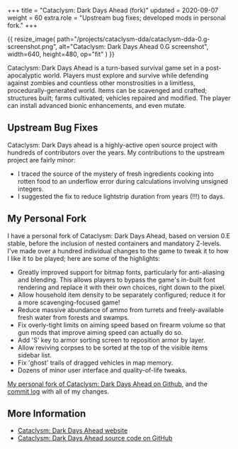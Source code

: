 +++
title = "Cataclysm: Dark Days Ahead (fork)"
updated = 2020-09-07
weight = 60
extra.role = "Upstream bug fixes; developed mods in personal fork."
+++

{{ resize_image(
  path="/projects/cataclysm-dda/cataclysm-dda-0.g-screenshot.png",
  alt="Cataclysm: Dark Days Ahead 0.G screenshot",
  width=640,
  height=480,
  op="fit"
) }}

Cataclysm: Dark Days Ahead is a turn-based survival game set in a post-apocalyptic world.
Players must explore and survive while defending against zombies and countless other monstrosities in a limitless, procedurally-generated world.
Items can be scavenged and crafted; structures built; farms cultivated; vehicles repaired and modified.
The player can install advanced bionic enhancements, and even mutate.

<!-- more -->

## Upstream Bug Fixes

Cataclysm: Dark Days ahead is a highly-active open source project with hundreds of contributors over the years.
My contributions to the upstream project are fairly minor:

- I traced the source of the mystery of fresh ingredients cooking into rotten food to an underflow error during calculations involving unsigned integers.
- I suggested the fix to reduce lightstrip duration from years (!!!) to days.

## My Personal Fork

I have a personal fork of Cataclysm: Dark Days Ahead, based on version 0.E stable, before the inclusion of nested containers and mandatory Z-levels.
I've made over a hundred individual changes to the game to tweak it to how I like it to be played; here are some of the highlights:

- Greatly improved support for bitmap fonts, particularly for anti-aliasing and blending.
  This allows players to bypass the game's in-built font rendering and replace it with their own choices, right down to the pixel.
- Allow household item density to be separately configured; reduce it for a more scavenging-focused game!
- Reduce massive abundance of ammo from turrets and freely-available fresh water from forests and swamps.
- Fix overly-tight limits on aiming speed based on firearm volume so that gun mods that improve aiming speed can actually do so.
- Add 'S' key to armor sorting screen to reposition armor by layer.
- Allow reviving corpses to be sorted at the top of the visible items sidebar list.
- Fix 'ghost' trails of dragged vehicles in map memory.
- Dozens of minor user interface and quality-of-life tweaks.

[My personal fork of Cataclysm: Dark Days Ahead on Github](https://github.com/tung/Cataclysm-DDA), and the [commit log](https://github.com/tung/Cataclysm-DDA/commits/custom) with all of my changes.

## More Information

- [Cataclysm: Dark Days Ahead website](https://cataclysmdda.org/)
- [Cataclysm: Dark Days Ahead source code on GitHub](https://github.com/CleverRaven/Cataclysm-DDA/)
